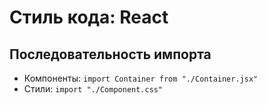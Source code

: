 # Стиль кода: React

## Последовательность импорта
- Компоненты: `import Container from "./Container.jsx"`
- Стили: `import "./Component.css"`